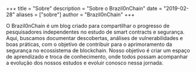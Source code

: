 +++
title = "Sobre"
description = "Sobre o Brazil0nChain"
date = "2019-02-28"
aliases = ["sobre"]
author = "Brazil0nChain"
+++

O Brazil0nChain é um blog criado para compartilhar o progresso de pesquisadores independentes no estudo de smart contracts e segurança. Aqui, buscamos documentar descobertas, análises de vulnerabilidades e boas práticas, com o objetivo de contribuir para o aprimoramento da segurança no ecossistema de blockchain. Nosso objetivo é criar um espaço de aprendizado e troca de conhecimento, onde todos possam acompanhar a evolução dos nossos estudos e evoluir conosco nessa jornada.
